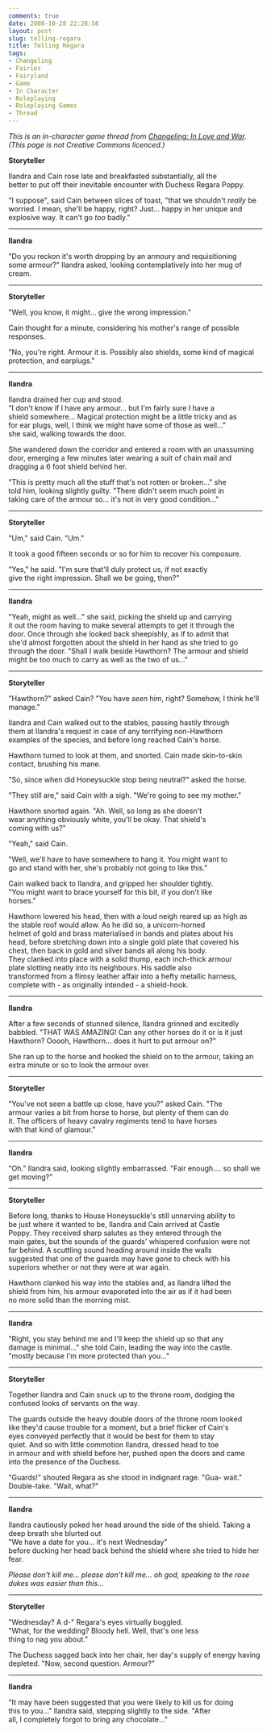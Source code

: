```yaml
---
comments: true
date: 2008-10-28 22:28:58
layout: post
slug: telling-regara
title: Telling Regara
tags:
- Changeling
- Fairies
- Fairyland
- Game
- In Character
- Roleplaying
- Roleplaying Games
- Thread
---
```


<p><i>This is an in-character game thread from <a href="../changeling-in-love-and-war">Changeling: In Love and War</a>.  (This page is not Creative Commons licenced.)</i></p>
<p><b>Storyteller</b></p>
<p>Ilandra and Cain rose late and breakfasted substantially, all the<br />
better to put off their inevitable encounter with Duchess Regara Poppy.</p>
<p>"I suppose", said Cain between slices of toast, "that we shouldn&#039;t <i>really</i> be worried.  I mean, she&#039;ll be happy, right?  Just... happy in her unique and explosive way.  It can&#039;t go <i>too</i> badly."</p>
<hr />
<p><b>Ilandra</b></p>
<p>"Do you reckon it&#039;s worth dropping by an armoury and requisitioning<br />
some armour?" Ilandra asked, looking contemplatively into her mug of<br />
cream.</p>
<hr />
<p><b>Storyteller</b></p>
<p>"Well, you know, it might... give the wrong impression."</p>
<p>Cain thought for a minute, considering his mother&#039;s range of possible responses.</p>
<p>"No, you&#039;re right.  Armour it is.  Possibly also shields, some kind of magical protection, and earplugs."</p>
<hr />
<p><b>Ilandra</b></p>
<p>Ilandra drained her cup and stood.<br />
"I don&#039;t know if I have any armour... but I&#039;m fairly sure I have a<br />
shield somewhere... Magical protection might be a little tricky and as<br />
for ear plugs, well, I think we might have some of those as well..."<br />
she said, walking towards the door.</p>
<p>She wandered down the corridor and entered a room with an unassuming<br />
door, emerging a few minutes later wearing a suit of chain mail and<br />
dragging a 6 foot shield behind her.</p>
<p>"This is pretty much all the stuff that&#039;s not rotten or broken..." she<br />
told him, looking slightly guilty. "There didn&#039;t seem much point in<br />
taking care of the armour so... it&#039;s not in very good condition..."</p>
<hr />
<p><b>Storyteller</b></p>
<p>"Um," said Cain.  "Um."</p>
<p>It took a good fifteen seconds or so for him to recover his composure.</p>
<p>"Yes," he said.  "I&#039;m sure that&#039;ll duly protect us, if not exactly<br />
give the right impression.  Shall we be going, then?"</p>
<hr />
<p><b>Ilandra</b></p>
<p>"Yeah, might as well..." she said, picking the shield up and carrying<br />
it out the room having to make several attempts to get it through the<br />
door. Once through she looked back sheepishly, as if to admit that<br />
she&#039;d almost forgotten about the shield in her hand as she tried to go<br />
through the door. "Shall I walk beside Hawthorn? The armour and shield<br />
might be too much to carry as well as the two of us..."</p>
<hr />
<p><b>Storyteller</b></p>
<p>"Hawthorn?" asked Cain?  "You have <i>seen</i> him, right?  Somehow, I think he&#039;ll manage."</p>
<p>Ilandra and Cain walked out to the stables, passing hastily through<br />
them at Ilandra&#039;s request in case of any terrifying non-Hawthorn<br />
examples of the species, and before long reached Cain&#039;s horse.</p>
<p>Hawthorn turned to look at them, and snorted.  Cain made skin-to-skin contact, brushing his mane.</p>
<p>"So, since when did Honeysuckle stop being neutral?" asked the horse.</p>
<p>"They still are," said Cain with a sigh.  "We&#039;re going to see my mother."</p>
<p>Hawthorn snorted again.  "Ah.  Well, so long as she doesn&#039;t<br />
wear anything obviously white, you&#039;ll be okay.  That shield&#039;s<br />
coming with us?"</p>
<p>"Yeah," said Cain.</p>
<p>"Well, we&#039;ll have to have somewhere to hang it.  You might want to<br />
go and stand with her, she&#039;s probably not going to like this."</p>
<p>Cain walked back to Ilandra, and gripped her shoulder tightly.<br />
"You might want to brace yourself for this bit, if you don&#039;t like<br />
horses."</p>
<p>Hawthorn lowered his head, then with a loud neigh reared up as high as<br />
the stable roof would allow.  As he did so, a unicorn-horned<br />
helmet of gold and brass materialised in bands and plates about his<br />
head, before stretching down into a single gold plate that covered his<br />
chest, then back in gold and silver bands all along his body.<br />
They clanked into place with a solid thump, each inch-thick armour<br />
plate slotting neatly into its neighbours.  His saddle also<br />
transformed from a flimsy leather affair into a hefty metallic harness,<br />
complete with - as originally intended - a shield-hook.</p>
<hr />
<p><b>Ilandra</b></p>
<p>After a few seconds of stunned silence, Ilandra grinned and excitedly<br />
babbled. "THAT WAS AMAZING! Can any other horses do it or is it just<br />
Hawthorn? Ooooh, Hawthorn... does it hurt to put armour on?"</p>
<p>She ran up to the horse and hooked the shield on to the armour, taking an extra minute or so to look the armour over.</p>
<hr />
<p><b>Storyteller</b></p>
<p>"You&#039;ve not seen a battle up close, have you?" asked Cain.  "The<br />
armour varies a bit from horse to horse, but plenty of them can do<br />
it.  The officers of heavy cavalry regiments tend to have horses<br />
with that kind of glamour."</p>
<hr />
<p><b>Ilandra</b></p>
<p>"Oh." Ilandra said, looking slightly embarrassed. "Fair enough.... so shall we get moving?"</p>
<hr />
<p><b>Storyteller</b></p>
<p>Before long, thanks to House Honeysuckle&#039;s still unnerving ability to<br />
be just where it wanted to be, Ilandra and Cain arrived at Castle<br />
Poppy.  They received sharp salutes as they entered through the<br />
main gates, but the sounds of the guards&#039; whispered confusion were not<br />
far behind.  A scuttling sound heading around inside the walls<br />
suggested that one of the guards may have gone to check with his<br />
superiors whether or not they were at war again.</p>
<p>Hawthorn clanked his way into the stables and, as Ilandra lifted the<br />
shield from him, his armour evaporated into the air as if it had been<br />
no more solid than the morning mist.</p>
<hr />
<p><b>Ilandra</b></p>
<p>"Right, you stay behind me and I&#039;ll keep the shield up so that any<br />
damage is minimal..." she told Cain, leading the way into the castle.<br />
"mostly because I&#039;m more protected than you..."</p>
<hr />
<p><b>Storyteller</b></p>
<p>Together Ilandra and Cain snuck up to the throne room, dodging the confused looks of servants on the way.</p>
<p>The guards outside the heavy double doors of the throne room looked<br />
like they&#039;d cause trouble for a moment, but a brief flicker of Cain&#039;s<br />
eyes conveyed perfectly that it would be best for them to stay<br />
quiet.  And so with little commotion Ilandra, dressed head to toe<br />
in armour and with shield before her, pushed open the doors and came<br />
into the presence of the Duchess.</p>
<p>"Guards!" shouted Regara as she stood in indignant rage.  "Gua- wait."  Double-take.  "Wait, what?"</p>
<hr />
<p><b>Ilandra</b></p>
<p>Ilandra cautiously poked her head around the side of the shield. Taking a deep breath she blurted out<br />
"We have a date for you... it&#039;s next Wednesday"<br />
before ducking her head back behind the shield where she tried to hide her fear.</p>
<p><i>Please don&#039;t kill me... please don&#039;t kill me... oh god, speaking to the rose dukes was easier than this...</i></p>
<hr />
<p><b>Storyteller</b></p>
<p>"Wednesday?  A d-"  Regara&#039;s eyes virtually boggled.<br />
"What, for the wedding?  Bloody hell.  Well, that&#039;s one less<br />
thing to nag you about."</p>
<p>The Duchess sagged back into her chair, her day&#039;s supply of energy having depleted.  "Now, second question.  Armour?"</p>
<hr />
<p><b>Ilandra</b></p>
<p>"It may have been suggested that you were likely to kill us for doing<br />
this to you..." Ilandra said, stepping slightly to the side. "After<br />
all, I completely forgot to bring any chocolate..."</p>
